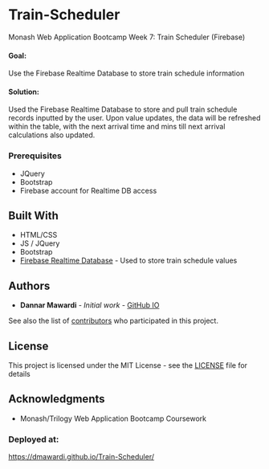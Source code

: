 # Train-Scheduler
Monash Web Application Bootcamp Week 7: Train Scheduler (Firebase)

#### Goal: 
Use the Firebase Realtime Database to store train schedule information

#### Solution:
Used the Firebase Realtime Database to store and pull train schedule records inputted by the user.  Upon value updates, the data will be refreshed within the table, with the next arrival time and mins till next arrival calculations also updated.

### Prerequisites

* JQuery
* Bootstrap
* Firebase account for Realtime DB access

## Built With

* HTML/CSS
* JS / JQuery
* Bootstrap
* [Firebase Realtime Database](https://firebase.google.com) - Used to store train schedule values

## Authors

* **Dannar Mawardi** - *Initial work* - [GitHub IO](https://dmawardi.github.io)

See also the list of [contributors](https://github.com/dmawardi/Train-Scheduler/contributors) who participated in this project.

## License

This project is licensed under the MIT License - see the [LICENSE](LICENSE) file for details

## Acknowledgments

* Monash/Trilogy Web Application Bootcamp Coursework

### Deployed at:
https://dmawardi.github.io/Train-Scheduler/
